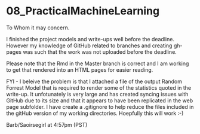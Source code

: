# 08_PracticalMachineLearning
To Whom it may concern.

I finished the project models and write-ups well before the deadline.  However my knowledge of GitHub related to branches and creating gh-pages was such that the work was not uploaded before the deadline.

Please note that the Rmd in the Master branch is correct and I am working to get that rendered into an HTML pages for easier reading.

FYI - I beleive the problem is that I attached a file of the output Random Forrest Model that is required to render some of the statistics quoted in the write-up.  It unfotunately is very large and has created syncing issues with GitHub due to its size and that it appears to have been replicated in the web page subfolder.  I have create a .gitignore to help reduce the files included in the gitHub version of my working directories.  Hoepfully this will work :-)

Barb/Saoirsegirl  at 4:57pm (PST)

